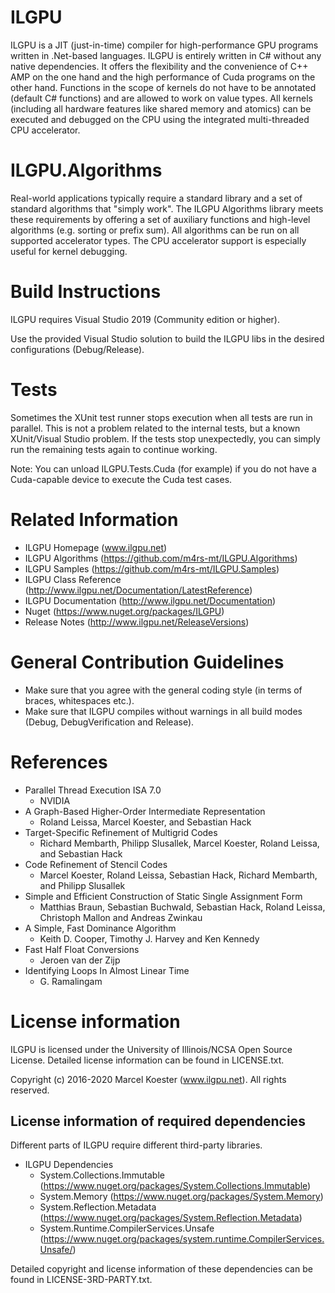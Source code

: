 # ILGPU

ILGPU is a JIT (just-in-time) compiler for high-performance GPU programs written in .Net-based languages.
ILGPU is entirely written in C# without any native dependencies.
It offers the flexibility and the convenience of C++ AMP on the one hand and the high performance of Cuda programs on the other hand.
Functions in the scope of kernels do not have to be annotated (default C# functions) and are allowed to work on value types.
All kernels (including all hardware features like shared memory and atomics) can be executed and debugged on the CPU using the integrated multi-threaded CPU accelerator.

# ILGPU.Algorithms

Real-world applications typically require a standard library and a set of standard algorithms that "simply work".
The ILGPU Algorithms library meets these requirements by offering a set of auxiliary functions and high-level algorithms (e.g. sorting or prefix sum).
All algorithms can be run on all supported accelerator types.
The CPU accelerator support is especially useful for kernel debugging.

# Build Instructions

ILGPU requires Visual Studio 2019 (Community edition or higher).

Use the provided Visual Studio solution to build the ILGPU libs
in the desired configurations (Debug/Release).

# Tests

Sometimes the XUnit test runner stops execution when all tests are run in parallel.
This is not a problem related to the internal tests, but a known XUnit/Visual Studio problem.
If the tests stop unexpectedly, you can simply run the remaining tests again to continue working.

Note: You can unload ILGPU.Tests.Cuda (for example) if you do not have a Cuda-capable device to
execute the Cuda test cases.

# Related Information
* ILGPU Homepage (www.ilgpu.net)
* ILGPU Algorithms (https://github.com/m4rs-mt/ILGPU.Algorithms)
* ILGPU Samples (https://github.com/m4rs-mt/ILGPU.Samples)
* ILGPU Class Reference (http://www.ilgpu.net/Documentation/LatestReference)
* ILGPU Documentation (http://www.ilgpu.net/Documentation)
* Nuget (https://www.nuget.org/packages/ILGPU)
* Release Notes (http://www.ilgpu.net/ReleaseVersions)

# General Contribution Guidelines

* Make sure that you agree with the general coding style (in terms of braces, whitespaces etc.).
* Make sure that ILGPU compiles without warnings in all build modes (Debug, DebugVerification and Release).

# References

* Parallel Thread Execution ISA 7.0
    - NVIDIA
* A Graph-Based Higher-Order Intermediate Representation
    - Roland Leissa, Marcel Koester, and Sebastian Hack
* Target-Specific Refinement of Multigrid Codes
    - Richard Membarth, Philipp Slusallek, Marcel Koester, Roland Leissa, and Sebastian Hack
* Code Refinement of Stencil Codes
    - Marcel Koester, Roland Leissa, Sebastian Hack, Richard Membarth, and Philipp Slusallek
* Simple and Efficient Construction of Static Single Assignment Form
    - Matthias Braun, Sebastian Buchwald, Sebastian Hack, Roland Leissa, Christoph Mallon and Andreas Zwinkau
* A Simple, Fast Dominance Algorithm
    - Keith D. Cooper, Timothy J. Harvey and Ken Kennedy
* Fast Half Float Conversions
    - Jeroen van der Zijp
* Identifying Loops In Almost Linear Time
    - G. Ramalingam

# License information

ILGPU is licensed under the University of Illinois/NCSA Open Source License.
Detailed license information can be found in LICENSE.txt.

Copyright (c) 2016-2020 Marcel Koester (www.ilgpu.net). All rights reserved.

## License information of required dependencies

Different parts of ILGPU require different third-party libraries.
* ILGPU Dependencies
    - System.Collections.Immutable
    (https://www.nuget.org/packages/System.Collections.Immutable)
    - System.Memory
    (https://www.nuget.org/packages/System.Memory)
    - System.Reflection.Metadata
    (https://www.nuget.org/packages/System.Reflection.Metadata)
    - System.Runtime.CompilerServices.Unsafe
    (https://www.nuget.org/packages/system.runtime.CompilerServices.Unsafe/)

Detailed copyright and license information of these dependencies can be found in
LICENSE-3RD-PARTY.txt.
